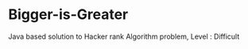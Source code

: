 Bigger-is-Greater
=================

Java based solution to Hacker rank Algorithm problem, Level : Difficult
